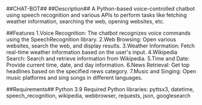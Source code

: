##CHAT-BOT##
##Description##
A Python-based voice-controlled chatbot using speech recognition and various APIs to perform tasks like fetching weather information, searching the web, opening websites, etc.

##Features
1.Voice Recognition: The chatbot recognizes voice commands using the SpeechRecognition library.
2.Web Browsing: Open various websites, search the web, and display results.
3.Weather Information: Fetch real-time weather information based on the user's input.
4.Wikipedia Search: Search and retrieve information from Wikipedia.
5.Time and Date: Provide current time, date, and day information.
6.News Retrieval: Get top headlines based on the specified news category.
7.Music and Singing: Open music platforms and sing songs in different languages.

##Requirements##
Python 3.9
Required Python libraries: pyttsx3, datetime, speech_recognition, wikipedia, webbrowser, requests, json, googlesearch
